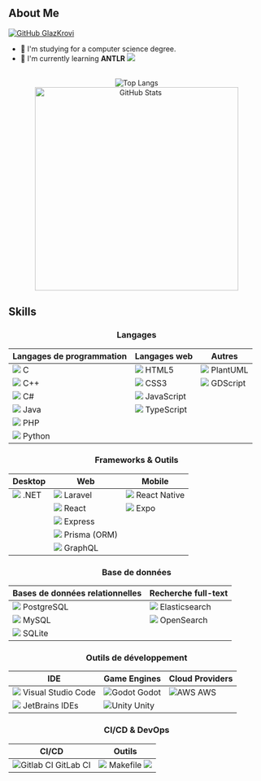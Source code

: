 ## About Me

 <a href="https://github.com/GlazKrovi">
    <img src="https://img.shields.io/github/followers/GlazKrovi?label=follow&style=social" alt="GitHub GlazKrovi" />
</a>
  
- 🔭 I'm studying for a computer science degree.
- 🌱 I'm currently learning **ANTLR** ![](https://img.shields.io/badge/ANTLR-9DC3FF?style=flat&logo=antlr&logoColor=black)

<div align="center">
  <br />
  <img src="https://github-readme-stats.vercel.app/api/top-langs/?username=GlazKrovi&layout=compact&theme=dark&hide_border=true" alt="Top Langs" />
  <br />
  <img src="https://github-readme-stats.vercel.app/api?username=GlazKrovi&show_icons=true&theme=bear" width="400" alt="GitHub Stats" />
  <br />
</div>

## Skills

<div align="center">

### Langages

| Langages de programmation                                          | Langages web                                                      | Autres                                                                       |
| ------------------------------------------------------------------ | ----------------------------------------------------------------- | ---------------------------------------------------------------------------- |
| ![](https://api.iconify.design/devicon:c.svg) C                    | ![](https://api.iconify.design/devicon:html5-wordmark.svg) HTML5  | ![](https://api.iconify.design/vscode-icons:file-type-plantuml.svg) PlantUML |
| ![](https://api.iconify.design/devicon:cplusplus.svg) C++          | ![](https://api.iconify.design/devicon:css3-wordmark.svg) CSS3    | ![](https://api.iconify.design/vscode-icons:file-type-gdscript.svg) GDScript |
| ![](https://api.iconify.design/devicon:csharp.svg) C#              | ![](https://api.iconify.design/devicon:javascript.svg) JavaScript |                                                                              |
| ![](https://api.iconify.design/devicon:java-wordmark.svg) Java     | ![](https://api.iconify.design/devicon:typescript.svg) TypeScript |                                                                              |
| ![](https://api.iconify.design/devicon:php.svg) PHP                |                                                                   |                                                                              |
| ![](https://api.iconify.design/devicon:python-wordmark.svg) Python |                                                                   |                                                                              |

### Frameworks & Outils

| Desktop                                                     | Web                                                                      | Mobile                                                         |
| ----------------------------------------------------------- | ------------------------------------------------------------------------ | -------------------------------------------------------------- |
| ![](https://api.iconify.design/devicon:dotnetcore.svg) .NET | ![](https://api.iconify.design/devicon:laravel-wordmark.svg) Laravel     | ![](https://api.iconify.design/devicon:react.svg) React Native |
|                                                             | ![](https://api.iconify.design/devicon:react-wordmark.svg) React         | ![](https://api.iconify.design/logos:expo.svg) Expo            |
|                                                             | ![](https://api.iconify.design/devicon:express-wordmark.svg) Express     |                                                                |
|                                                             | ![](https://api.iconify.design/devicon:prisma-wordmark.svg) Prisma (ORM) |                                                                |
|                                                             | ![](https://api.iconify.design/logos:graphql.svg) GraphQL                |                                                                |

### Base de données

| Bases de données relationnelles                                            | Recherche full-text                                                   |
| -------------------------------------------------------------------------- | --------------------------------------------------------------------- |
| ![](https://api.iconify.design/devicon:postgresql-wordmark.svg) PostgreSQL | ![](https://api.iconify.design/logos:elasticsearch.svg) Elasticsearch |
| ![](https://api.iconify.design/devicon:mysql-wordmark.svg) MySQL           | ![](https://api.iconify.design/logos:opensearch.svg) OpenSearch       |
| ![](https://api.iconify.design/devicon:sqlite-wordmark.svg) SQLite         |                                                                       |

### Outils de développement

| IDE                                                                            | Game Engines                                               | Cloud Providers                                      |
| ------------------------------------------------------------------------------ | ---------------------------------------------------------- | ---------------------------------------------------- |
| ![](https://api.iconify.design/devicon:vscode-wordmark.svg) Visual Studio Code | ![Godot](https://api.iconify.design/logos:godot.svg) Godot | ![AWS](https://api.iconify.design/logos:aws.svg) AWS |
| ![](https://api.iconify.design/logos:jetbrains.svg) JetBrains IDEs             | ![Unity](https://api.iconify.design/logos:unity.svg) Unity |                                                      |

### CI/CD & DevOps

| CI/CD                                                               | Outils                                                        |
| ------------------------------------------------------------------- | ------------------------------------------------------------- |
| ![Gitlab CI](https://api.iconify.design/logos:gitlab.svg) GitLab CI | ![](https://api.iconify.design/devicon:makefile.svg) Makefile ![](https://img.shields.io/badge/Makefile-FF6B6B?style=flat&logo=gnu&logoColor=white) |

</div>


